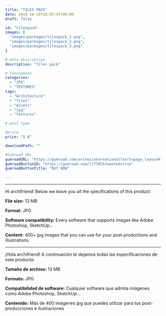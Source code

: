```yaml
---
title: "TILES PACK"
date: 2019-10-29T10:07:47+06:00
draft: false

id: "tilespack"
images: [
  "images/packages/tilespack_1.png",
  "images/packages/tilespack_2.png",
  "images/packages/tilespack_3.png"
]

# meta description
description: "Tiles pack"

# taxonomies
categories:
  - "JPG"
  - "TEXTURES"
tags:
  - "Architecture"
  - "Tiles"
  - "Assets"
  - "Jpg"
  - "Textures"

# post type

#price
price: "$ 8"

downloadPath: ""

#Gumroad URL
gumroadURL: "https://gumroad.com/archezinternational?sort=page_layout#TlMlh"
gumroadButtonID: "https://gumroad.com/l/TlMlh?wanted=true"
gumroadButtonTitle: "BUY NOW"

---
```


___

Hi archifriend! Below we leave you all the specifications of this product:

**File size:** 13 MB

**Format:** JPG

**Software compatibility:** Every software that supports images like Adobe Photoshop, SketchUp...

**Content:** 400+ jpg images that you can use for your post-productions and illustrations

_____

¡Hola archifriend! A continuación te dejamos todas las especificaciones de este producto:

**Tamaño de archivo:** 13 MB

**Formato:** JPG

**Compatibilidad de software:** Cualquier software que admita imágenes como Adobe Photoshop, SketchUp...

**Contenido:** Más de 400 imágenes jpg que puedes utilizar para tus post-producciones e ilustraciones